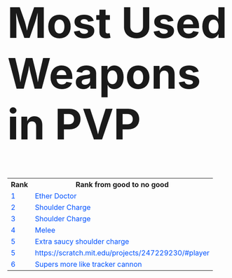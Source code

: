 <!DOCTYPE html>
   <html>
     <head>
       <meta charset="utf-8">
       <title> destiny stoof</title></title>
      <style>  td {color: #0051ff;}
  </style>
     </head>
     <body background="e.gif"> 
      <font size="10"> <h1>Most Used Weapons in PVP</h1>
       <table>
        <tr><th>Rank</th><th>Rank from good to no good</th></tr>
        <tr><td>1</td><td>Ether Doctor</td></tr>
        <tr><td>2</td><td>Shoulder Charge</td></tr>
        <tr><td>3</td><td>Shoulder Charge</td></tr>
        <tr><td>4</td><td> Melee</td></tr>
        <tr><td>5</td><td>Extra saucy shoulder charge</td></tr>
        <tr><td>5</td><td>https://scratch.mit.edu/projects/247229230/#player</td></tr>
        <tr><td>6</td><td>Supers more like tracker cannon </td></tr>
      </table>
      </font>
    </body> 
  </html>
